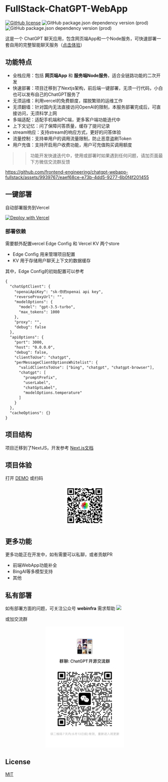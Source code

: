 # FullStack-ChatGPT-WebApp

[![GitHub license](https://flashpixel-1253674045.cos.ap-shanghai.myqcloud.com/68747470733a2f2f696d672e736869656c64732e696f2f62616467652f6c6963656e73652d4d49542d626c7565.svg)](https://github.com/frontend-engineering/chatgpt-webapp-fullstack)
![GitHub package.json dependency version (prod)](https://img.shields.io/github/package-json/dependency-version/WeixinCloud/wxcloudrun-express/express)
![GitHub package.json dependency version (prod)](https://img.shields.io/github/package-json/dependency-version/WeixinCloud/wxcloudrun-express/sequelize)


这是一个 ChatGPT 聊天应用，包含网页端App和一个Node服务，可快速部署一套自用的完整智能聊天服务（[点击体验](https://www.webinfra.cloud)）

## 功能特点

* 全栈应用：包括 **网页端App** 和 **服务端Node服务**，适合全链路功能的二次开发
* 快速部署：项目迁移到了Nextjs架构，前后端一键部署，无须一行代码，小白也可以发布自己的ChatGPT服务了
* 无须运维：利用vercel的免费额度，摆脱繁琐的运维工作
* 无须翻墙：针对国内无法直接访问OpenAI的限制，本服务部署完成后，可直接访问，无须科学上网
* 多端适配：适配手机端和PC端，更多客户端功能迭代中
* 上下文记忆：问了保障问答质量，缓存了提问记录
* stream响应：支持stream的响应方式，更好的问答体验
* 流量控制：支持单用户的调用流量限制，防止恶意盗刷Token
* 用户充值：支持开启用户收费功能，用户可充值购买调用额度

>> 功能开发快速迭代中，使用或部署时如果遇到任何问题，请加页面最下方微信交流群反馈

https://github.com/frontend-engineering/chatgpt-webapp-fullstack/assets/9939767/eaef68ce-e73b-4dd5-9277-6b0f4f201455



## 一键部署

自动部署服务到Vercel

[![Deploy with Vercel](https://vercel.com/button)](https://vercel.com/new/clone?repository-url=https%3A%2F%2Fgithub.com%2Ffrontend-engineering%2Fchatgpt-webapp-fullstack&project-name=private-chatgpt-service&repository-name=chatgpt-webapp-fullstack&demo-title=Demo%20Page&demo-description=%E7%A4%BA%E4%BE%8B%E9%A1%B9%E7%9B%AE&demo-url=https%3A%2F%2Fwebinfra.cloud)

### 部署依赖

需要额外配置vercel Edge Config 和 Vercel KV 两个store
* Edge Config 用来管理项目配置
* KV 用于存储用户聊天上下文的数据缓存

其中，Edge Config的初始配置可以参考
```
{
  "chatGptClient": {
    "openaiApiKey": "sk-你的openai api key",
    "reverseProxyUrl": "",
    "modelOptions": {
      "model": "gpt-3.5-turbo",
      "max_tokens": 1000
    },
    "proxy": "",
    "debug": false
  },
  "apiOptions": {
    "port": 3000,
    "host": "0.0.0.0",
    "debug": false,
    "clientToUse": "chatgpt",
    "perMessageClientOptionsWhitelist": {
      "validClientsToUse": ["bing", "chatgpt", "chatgpt-browser"],
      "chatgpt": [
        "promptPrefix",
        "userLabel",
        "chatGptLabel",
        "modelOptions.temperature"
      ]
    }
  },
  "cacheOptions": {}
}
```

## 项目结构

项目迁移到了NextJS，开发参考 [Next.js文档](https://nextjs.org/docs)

## 项目体验

打开 [DEMO](https://www.webinfra.cloud)
或扫码
<p align="center">
  <img alt="demo qr" width="128px" src="./public/assets/qr.jpg">
</p>



## 更多功能
更多功能正在开发中，如有需要可以私聊，或者贡献PR

* 前端WebApp功能补全
* BingAI等多模型支持
* 其他

## 私有部署
如有部署方面的问题，可关注公众号 <strong>webinfra</strong> 需求帮助
 ![](https://flashpixel-1253674045.cos.ap-shanghai.myqcloud.com/%E6%89%AB%E7%A0%81_%E6%90%9C%E7%B4%A2%E8%81%94%E5%90%88%E4%BC%A0%E6%92%AD%E6%A0%B7%E5%BC%8F-%E7%99%BD%E8%89%B2%E7%89%88.bmp)

 或加交流群
<p align="center">
  <img width="248px" src="/public/assets/group-qr-6-13.jpeg" />
</p>

## License

[MIT](./LICENSE)
